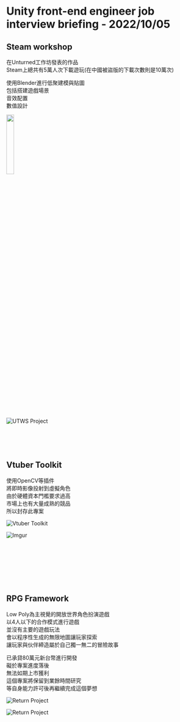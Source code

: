 # Unity front-end engineer job interview briefing - 2022/10/05

## Steam workshop 

在Unturned工作坊發表的作品<br />
Steam上總共有5萬人次下載遊玩(在中國被盜版的下載次數則是10萬次)<br />

使用Blender進行低聚建模與貼圖<br />
包括搭建遊戲場景<br />
音效配置<br />
數值設計<br />

[<img src="https://imgur.com/iCyNFSf.jpg"  width="20%" height="20%" />](https://steamcommunity.com/id/marsllzent/myworkshopfiles/?appid=304930)

![UTWS Project](https://imgur.com/RsNuFd3.jpg)

<br />
<br />
<br />

## Vtuber Toolkit

使用OpenCV等插件<br />
將即時影像投射到虛擬角色<br />
由於硬體資本門檻要求過高<br />
市場上也有大量成熟的競品<br />
所以封存此專案<br />

![Vtuber Toolkit](https://imgur.com/tlwjFu9.jpg)

![Imgur](https://i.imgur.com/d45Eebn.png)

<br />
<br />
<br />
<br />
<br />
<br />

## RPG Framework

Low Poly為主視覺的開放世界角色扮演遊戲<br />
以4人以下的合作模式進行遊戲<br />
並沒有主要的遊戲玩法<br />
會以程序性生成的無限地圖讓玩家探索<br />
讓玩家與伙伴締造屬於自己獨一無二的冒險故事<br />

已承貸80萬元新台幣進行開發<br />
礙於專案進度落後<br />
無法如期上市獲利<br />
這個專案將保留到業餘時間研究<br />
等自身能力許可後再繼續完成這個夢想<br />


![Return Project](https://imgur.com/nGaRIjg.jpg)

![Return Project](https://imgur.com/l3xtPKT.jpg)
